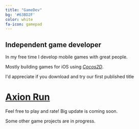 ```yaml
---
title: "GameDev"
bg: '#63BD2F'
color: white
fa-icon: gamepad
---
```


## Independent game developer

In my free time I develop mobile games with great people. 

Mostly building games for iOS using [_Cocos2D_](http://www.cocos2d-swift.org/).

I'd appreciate if you download and try our first published title

# [Axion Run](https://itunes.apple.com/us/app/axion-run/id861218102)

Feel free to play and rate! Big update is coming soon.

Some other game projects are in progress.
